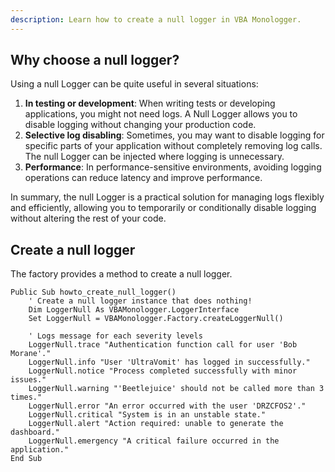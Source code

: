 ```yaml
---
description: Learn how to create a null logger in VBA Monologger.
---
```


## Why choose a null logger?

Using a null Logger can be quite useful in several situations:

1. **In testing or development**: When writing tests or developing applications, you might not need logs. A Null Logger allows you to disable logging without changing your production code.
2. **Selective log disabling**: Sometimes, you may want to disable logging for specific parts of your application without completely removing log calls. The null Logger can be injected where logging is unnecessary.
3. **Performance**: In performance-sensitive environments, avoiding logging operations can reduce latency and improve performance.

In summary, the null Logger is a practical solution for managing logs flexibly and efficiently, allowing you to temporarily or conditionally disable logging without altering the rest of your code.


## Create a null logger

The factory provides a method to create a null logger.

```vbscript 
Public Sub howto_create_null_logger()
    ' Create a null logger instance that does nothing!
    Dim LoggerNull As VBAMonologger.LoggerInterface
    Set LoggerNull = VBAMonologger.Factory.createLoggerNull()
    
    ' Logs message for each severity levels
    LoggerNull.trace "Authentication function call for user 'Bob Morane'." 
    LoggerNull.info "User 'UltraVomit' has logged in successfully."
    LoggerNull.notice "Process completed successfully with minor issues."
    LoggerNull.warning "'Beetlejuice' should not be called more than 3 times."
    LoggerNull.error "An error occurred with the user 'DRZCFOS2'."
    LoggerNull.critical "System is in an unstable state."
    LoggerNull.alert "Action required: unable to generate the dashboard."
    LoggerNull.emergency "A critical failure occurred in the application."
End Sub
```